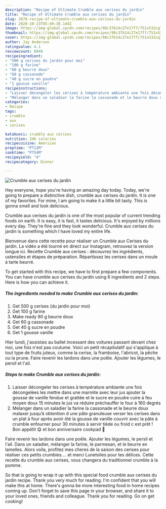 ```yaml
---
description: "Recipe of Ultimate Crumble aux cerises du jardin"
title: "Recipe of Ultimate Crumble aux cerises du jardin"
slug: 2678-recipe-of-ultimate-crumble-aux-cerises-du-jardin
date: 2020-10-23T05:49:30.144Z
image: https://img-global.cpcdn.com/recipes/98c37b14c27e17ff/751x532cq70/crumble-aux-cerises-du-jardin-photo-principale-de-la-recette.jpg
thumbnail: https://img-global.cpcdn.com/recipes/98c37b14c27e17ff/751x532cq70/crumble-aux-cerises-du-jardin-photo-principale-de-la-recette.jpg
cover: https://img-global.cpcdn.com/recipes/98c37b14c27e17ff/751x532cq70/crumble-aux-cerises-du-jardin-photo-principale-de-la-recette.jpg
author: Jay Anderson
ratingvalue: 4.1
reviewcount: 8049
recipeingredient:
- "500 g cerises du jardin pour moi"
- "100 g farine"
- "80 g beurre doux"
- "60 g cassonade"
- "40 g sucre en poudre"
- "1 gousse vanille"
recipeinstructions:
- "Laisser décongeler les cerises à température ambiante une fois décongelées les mettre dans une marmite avec leur jus ajouter la gousse de vanille fendue et grattée et le sucre en poudre cuire à feu moyen doux 15 minutes le jus va réduire préchauffer le four à 160 degrés"
- "Mélanger dans un saladier la farine la cassonade et le beurre doux malaxer jusqu’à obtention d une pâte granuleuse verser les cerises dans un plat à four après avoir ôté la gousse de vanille couvrir avec la pâte à crumble enfourner pour 30 minutes à servir tiède ou froid c est prêt ! Bon appétit 😋 et bon anniversaire cookpad 🥳"
categories:
- Recipe
tags:
- crumble
- aux
- cerises

katakunci: crumble aux cerises 
nutrition: 246 calories
recipecuisine: American
preptime: "PT12M"
cooktime: "PT54M"
recipeyield: "4"
recipecategory: Dinner

---
```



![Crumble aux cerises du jardin](https://img-global.cpcdn.com/recipes/98c37b14c27e17ff/751x532cq70/crumble-aux-cerises-du-jardin-photo-principale-de-la-recette.jpg)

Hey everyone, hope you're having an amazing day today. Today, we're going to prepare a distinctive dish, crumble aux cerises du jardin. It is one of my favorites. For mine, I am going to make it a little bit tasty. This is gonna smell and look delicious.

Crumble aux cerises du jardin is one of the most popular of current trending foods on earth. It is easy, it is fast, it tastes delicious. It's enjoyed by millions every day. They're fine and they look wonderful. Crumble aux cerises du jardin is something which I have loved my entire life.

Bienvenue dans cette recette pour réaliser un Crumble aux Cerises du jardin. La vidéo a été tourné en direct sur Instagram, retrouvez la version longue ici. Recette Crumble aux cerises : découvrez les ingrédients, ustensiles et étapes de préparation. Répartissez les cerises dans un moule à tarte beurré.


To get started with this recipe, we have to first prepare a few components. You can have crumble aux cerises du jardin using 6 ingredients and 2 steps. Here is how you can achieve it.

<!--inarticleads1-->

##### The ingredients needed to make Crumble aux cerises du jardin:

1. Get 500 g cerises (du jardin pour moi)
1. Get 100 g farine
1. Make ready 80 g beurre doux
1. Get 60 g cassonade
1. Get 40 g sucre en poudre
1. Get 1 gousse vanille


Hier lundi, j&#39;assistais au ballet incessant des voitures passant devant chez moi, une fois n&#39;est pas coutume. Voici un petit récapitulatif qui s&#39;applique à tout type de fruits juteux, comme la cerise, la framboise, l&#39;abricot, la pêche ou la prune. Faire revenir les lardons dans une poêle. Ajouter les légumes, le persil et l&#39;ail. 

<!--inarticleads2-->

##### Steps to make Crumble aux cerises du jardin:

1. Laisser décongeler les cerises à température ambiante une fois décongelées les mettre dans une marmite avec leur jus ajouter la gousse de vanille fendue et grattée et le sucre en poudre cuire à feu moyen doux 15 minutes le jus va réduire préchauffer le four à 160 degrés
1. Mélanger dans un saladier la farine la cassonade et le beurre doux malaxer jusqu’à obtention d une pâte granuleuse verser les cerises dans un plat à four après avoir ôté la gousse de vanille couvrir avec la pâte à crumble enfourner pour 30 minutes à servir tiède ou froid c est prêt ! Bon appétit 😋 et bon anniversaire cookpad 🥳


Faire revenir les lardons dans une poêle. Ajouter les légumes, le persil et l&#39;ail. Dans un saladier, mélanger la farine, le parmesan, et le beurre en lamelles. Alors voila, profitez mes cheres de la saison des cerises pour réaliser ces petits crumbles…. et merci Lunetoiles pour tes délices. Cette recette du crumble aux cerises, vous changera du traditionnel crumble à la pomme. 

So that is going to wrap it up with this special food crumble aux cerises du jardin recipe. Thank you very much for reading. I'm confident that you will make this at home. There's gonna be more interesting food in home recipes coming up. Don't forget to save this page in your browser, and share it to your loved ones, friends and colleague. Thank you for reading. Go on get cooking!
